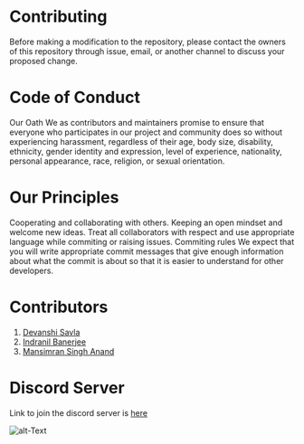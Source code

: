 # Contributing

Before making a modification to the repository, please contact the owners of this repository through issue, email, or another channel to discuss your proposed change.

# Code of Conduct

Our Oath
We as contributors and maintainers promise to ensure that everyone who participates in our project and community does so without experiencing harassment, regardless of their age, body size, disability, ethnicity, gender identity and expression, level of experience, nationality, personal appearance, race, religion, or sexual orientation.

# Our Principles

Cooperating and collaborating with others.
Keeping an open mindset and welcome new ideas.
Treat all collaborators with respect and use appropriate language while commiting or raising issues.
Commiting rules
We expect that you will write appropriate commit messages that give enough information about what the commit is about so that it is easier to understand for other developers.

# Contributors
1. [Devanshi Savla](https://github.com/devanshi39)
2. [Indranil Banerjee](https://github.com/indranil1)
3. [Mansimran Singh Anand](https://github.com/Mansimran7)

# Discord Server
Link to join the discord server is [here](https://discord.gg/5rEG6unj)

![alt-Text](https://user-images.githubusercontent.com/112299103/213324737-bba18488-aaae-438c-94b3-c7ed911839a2.png)
